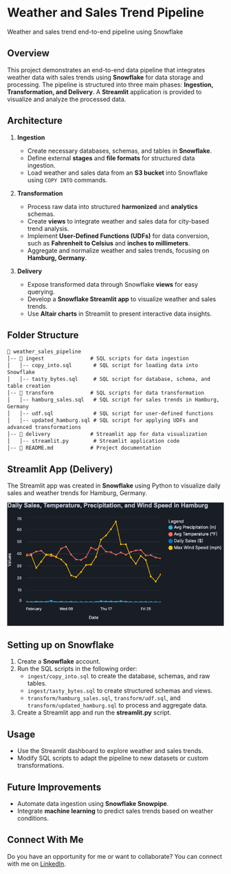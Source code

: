 # Weather and Sales Trend Pipeline
Weather and sales trend end-to-end pipeline using Snowflake

## Overview
This project demonstrates an end-to-end data pipeline that integrates weather data with sales trends using **Snowflake** for data storage and processing. The pipeline is structured into three main phases: **Ingestion, Transformation, and Delivery**. A **Streamlit** application is provided to visualize and analyze the processed data.

## Architecture

1. **Ingestion**
   - Create necessary databases, schemas, and tables in **Snowflake**.
   - Define external **stages** and **file formats** for structured data ingestion.
   - Load weather and sales data from an **S3 bucket** into Snowflake using `COPY INTO` commands.

2. **Transformation**
   - Process raw data into structured **harmonized** and **analytics** schemas.
   - Create **views** to integrate weather and sales data for city-based trend analysis.
   - Implement **User-Defined Functions (UDFs)** for data conversion, such as **Fahrenheit to Celsius** and **inches to millimeters**.
   - Aggregate and normalize weather and sales trends, focusing on **Hamburg, Germany**.

3. **Delivery**
   - Expose transformed data through Snowflake **views** for easy querying.
   - Develop a **Snowflake Streamlit app** to visualize weather and sales trends.
   - Use **Altair charts** in Streamlit to present interactive data insights.

## Folder Structure

```
📂 weather_sales_pipeline
│-- 📂 ingest               # SQL scripts for data ingestion
│   │-- copy_into.sql       # SQL script for loading data into Snowflake
│   │-- tasty_bytes.sql     # SQL script for database, schema, and table creation
│-- 📂 transform            # SQL scripts for data transformation
│   │-- hamburg_sales.sql   # SQL script for sales trends in Hamburg, Germany
│   │-- udf.sql             # SQL script for user-defined functions
│   │-- updated_hamburg.sql # SQL script for applying UDFs and advanced transformations
│-- 📂 delivery             # Streamlit app for data visualization
│   │-- streamlit.py        # Streamlit application code
│-- 📜 README.md            # Project documentation
```

## Streamlit App (Delivery)

The Streamlit app was created in **Snowflake** using Python to visualize daily sales and weather trends for Hamburg, Germany.

![Weather and Sales Trends for Hamburg, Germany](https://github.com/gloryodeyemi/Weather_and_Sales_Trend_Pipeline/blob/main/delivery/weather_sales_trend_chart.png)

## Setting up on Snowflake

1. Create a **Snowflake** account.
2. Run the SQL scripts in the following order:
   - `ingest/copy_into.sql` to create the database, schemas, and raw tables.
   - `ingest/tasty_bytes.sql` to create structured schemas and views.
   - `transform/hamburg_sales.sql`, `transform/udf.sql`, and `transform/updated_hamburg.sql` to process and aggregate data.
3. Create a Streamlit app and run the **streamlit.py** script.

## Usage

- Use the Streamlit dashboard to explore weather and sales trends.
- Modify SQL scripts to adapt the pipeline to new datasets or custom transformations.

## Future Improvements

- Automate data ingestion using **Snowflake Snowpipe**.
- Integrate **machine learning** to predict sales trends based on weather conditions.

## Connect With Me
Do you have an opportunity for me or want to collaborate? You can connect with me on [LinkedIn](https://www.linkedin.com/in/glory-odeyemi/).
